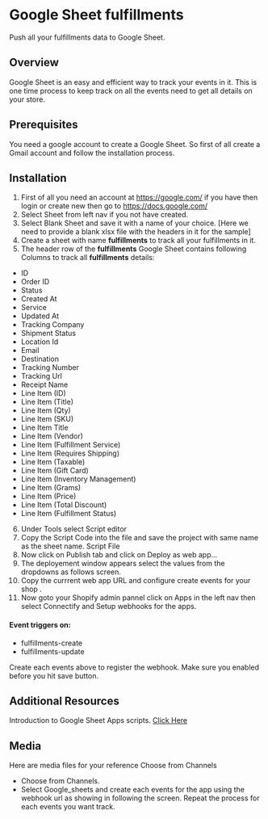 # Google Sheet fulfillments

Push all your fulfillments data to Google Sheet.

## Overview
Google Sheet is an easy and efficient way to track your events in it. This is one time process to keep track on all the events need to get all details on your store.

## Prerequisites
You need a google account to create a Google Sheet. So first of all create a Gmail account and follow the installation process.

## Installation

1.	First of all you need an account at https://google.com/ if you have then login or create new then go to https://docs.google.com/  
2.	Select Sheet from left nav if you not have created.
3.	Select Blank Sheet and save it with a name of your choice. [Here we need to provide a blank xlsx file with the headers in it for the sample]
4.	Create a sheet with name **fulfillments** to track all your fulfillments in it. 
5.	The header row of the **fulfillments** Google Sheet contains following Columns to track all **fulfillments** details: 

* ID
* Order ID
* Status
* Created At
* Service
* Updated At
* Tracking Company
* Shipment Status
* Location Id
* Email
* Destination
* Tracking Number
* Tracking Url
* Receipt Name
* Line Item (ID)
* Line Item (Title)
* Line Item (Qty)
* Line Item (SKU)
* Line Item Title
* Line Item (Vendor)
* Line Item (Fulfillment Service)
* Line Item (Requires Shipping)
* Line Item (Taxable)
* Line Item (Gift Card)
* Line Item (Inventory Management)
* Line Item (Grams)
* Line Item (Price)
* Line Item (Total Discount)
* Line Item (Fulfillment Status)

6.	Under Tools select Script editor
7.	Copy the Script Code into the file and save the project with same name as the sheet name. Script File
8.	Now click on Publish tab and click on Deploy as web app...
9.	The deployement window appears select the values from the dropdowns as follows screen.
10.	 Copy the currrent web app URL and configure create events for your shop . 
11.	 Now goto your Shopify admin pannel click on Apps in the left nav then select Connectify and Setup webhooks for the apps. 
#### Event triggers on: 
* fulfillments-create
* fulfillments-update

Create each events above to register the webhook. Make sure you enabled before you hit save button.

## Additional Resources
Introduction to Google Sheet Apps scripts. [Click Here](https://developers.google.com/apps-script/guides/sheets)

## Media

Here are media files for your reference   Choose from Channels
*	Choose from Channels.
*	Select Google_sheets and create each events for the app using the webhook url as showing in following the screen. Repeat the process for each events you want track.